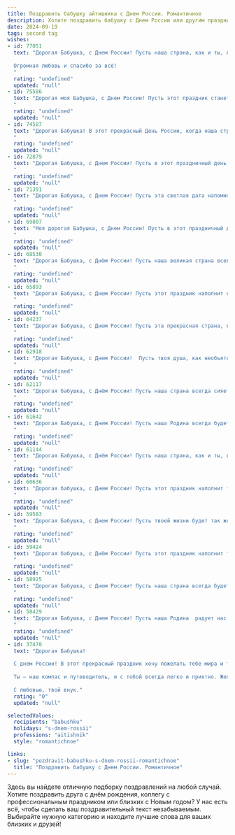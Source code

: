 ```yaml
---
title: Поздравить бабушку айтишника с Днем России. Романтичное
description: Хотите поздравить бабушку с Днем России или другим праздником? Наш ИИ создаст незабываемое поздравление, а вы обязательно выделитесь среди других.  
date: 2024-09-19
tags: second tag
wishes:
- id: 77051
  text: "Дорогая Бабушка, с Днем России! Пусть наша страна, как и ты, всегда остаётся сильной, доброй и красивой.
  
  Огромная любовь и спасибо за всё!
  "
  rating: "undefined"
  updated: "null"
- id: 75586
  text: "Дорогая моя Бабушка, с Днем России! Пусть этот праздник станет символом нашей любви и процветания, как бескрайние просторы нашей родины. Желаю тебе крепкого здоровья, чтобы твои глаза сияли от счастья, как родные просторы под летним солнцем, а душа пела от радости, как птицы в синем небе.  Будь счастлива, моя дорогая,  как наша великая страна!
  "
  rating: "undefined"
  updated: "null"
- id: 74587
  text: "Дорогая Бабушка! В этот прекрасный День России, когда наша страна отмечает свою свободу и независимость, я желаю тебе, как настоящему патриоту,  здоровья,  счастья и  неиссякаемого оптимизма. Пусть твой дом всегда будет полон  теплоты и  радости, а душа сияет  от  любви к Родине!
  "
  rating: "undefined"
  updated: "null"
- id: 72879
  text: "Дорогая Бабушка, с Днем России! Пусть в этот праздничный день любовь к нашей стране будет такой же теплой и нежной, как твои объятия. Пусть каждый день будет наполнен радостью, а твоя жизнь сиять светом, подобно яркой звезде на ночном небе.
  "
  rating: "undefined"
  updated: "null"
- id: 71391
  text: "Дорогая Бабушка, с Днем России! Пусть эта светлая дата напоминает тебе о великой силе и красоте нашей Родины, а в твоем сердце всегда царит любовь и мир. Пусть твоя душа, как и наша страна, будет богата на таланты, и пусть твоя жизнь будет полна ярких событий и приятных моментов.
  "
  rating: "undefined"
  updated: "null"
- id: 69807
  text: "Моя дорогая Бабушка, с Днем России! Пусть в этот праздничный день в вашей душе расцветает любовь к нашей прекрасной Родине, а сердце полнится гордостью за ее богатую историю и светлое будущее. Пусть каждый день озаряется теплом, заботой и нежностью!
  "
  rating: "undefined"
  updated: "null"
- id: 68530
  text: "Дорогая Бабушка, с Днём России! Пусть наша великая страна всегда будет для тебя источником вдохновения и гордости, а твоя душа – хранилищем любви к Родине. Пусть твоя жизнь будет наполнена яркими красками, а сердце — нежностью, как первые цветы на русской земле весной.
  "
  rating: "undefined"
  updated: "null"
- id: 65893
  text: "Дорогая Бабушка, с Днем России! Пусть этот праздник наполнит наши сердца гордостью за Родину и любовью к своей семье. Ты, как и наша страна, сильна духом и полна любви. Желаю тебе крепкого здоровья, радости и благополучия!  Пусть каждый день будет наполнен теплом и счастьем!
  "
  rating: "undefined"
  updated: "null"
- id: 64237
  text: "Дорогая Бабушка, с Днем России! Пусть эта прекрасная страна, которую мы любим, всегда будет для тебя источником радости и вдохновения. Пусть наша общая история  и наша любовь к Родине  делают  наши сердца теплее, как лето, а  огромный мир IT, которым ты  владеешь,  приносит тебе  еще больше  интересных открытий!
  "
  rating: "undefined"
  updated: "null"
- id: 62918
  text: "Дорогая Бабушка, с Днем России!  Пусть твоя душа, как необъятная русская равнина, всегда будет полна  тепла, света и любви.  Пусть каждый день будет  ярким, подобно  красоте российских закатов,  а  все твои мечты, как  широкие русские реки, будут стремиться к морю исполнения.
  "
  rating: "undefined"
  updated: "null"
- id: 62117
  text: "Дорогая бабушка, с Днём России! Пусть наша страна всегда сияет яркими красками,  а наша любовь к ней будет такой же сильной и чистой, как  твоя забота обо мне. Пусть каждый день будет наполнен радостью и светом,  а наша связь с Родиной будет крепка и нерушима, как  прочный код, который  я, твой внук-айтишник,  создаю каждый день.
  "
  rating: "undefined"
  updated: "null"
- id: 61642
  text: "Дорогая Бабушка, с Днем России! Пусть наша Родина всегда будет сильной и процветающей, а мы –  ее верными и любящими детьми.  В этот праздничный день желаю тебе крепкого здоровья,  неугасаемого оптимизма и только добрых, светлых дней,  полных любви и радости.  Ты –  опора нашей семьи,  и я очень рад, что ты всегда рядом.
  "
  rating: "undefined"
  updated: "null"
- id: 61144
  text: "Дорогая Бабушка, с Днём России! Пусть наша страна, как и ты, всегда будет сильной, доброй и полной любви.  Пусть в твоих глазах сияет радость от каждого нового дня!  💖🇷🇺
  "
  rating: "undefined"
  updated: "null"
- id: 60636
  text: "Дорогая бабушка, с Днем России! Пусть этот праздник наполнит твою душу любовью к нашей великой стране, а сердце — гордостью за ее богатую историю и прекрасное будущее. Пусть каждый день будет полон радости, света и тепла, как летнее солнце, а твою жизнь украшают цветы, как яркие краски на картине.
  "
  rating: "undefined"
  updated: "null"
- id: 59583
  text: "Дорогая Бабушка, с Днем России! Пусть твоей жизни будет так же светло и радостно, как этот праздник. Пусть любовь и доброта, которые ты даришь нам, всегда возвращаются к тебе сторицей. Здоровья тебе, счастья и долгих лет жизни!
  "
  rating: "undefined"
  updated: "null"
- id: 59424
  text: "Дорогая бабушка, с Днём России! Пусть этот праздник наполнит твоё сердце теплом и гордостью за нашу великую Родину. Твоя любовь, мудрость и доброта – это истинное богатство нашей страны.  Пусть мир и согласие царят в твоей душе, а каждый день будет полон радости и любви.
  "
  rating: "undefined"
  updated: "null"
- id: 58925
  text: "Дорогая Бабушка, с Днем России! Пусть наша страна всегда будет сильной и процветающей, а ты -  окружена теплом, любовью и заботой. Пусть твоя жизненная программа будет наполнена яркими цветами и интересными обновлениями, как в твоем любимом компьютере!
  "
  rating: "undefined"
  updated: "null"
- id: 58429
  text: "Дорогая Бабушка, с Днем России! Пусть наша Родина  радует нас своей красотой и силой, а наше сердце бьется в унисон с ее душой. Пусть в этот светлый праздник ваши глаза сияют от счастья, а душа наполняется гордостью за нашу великую страну.  С любовью, ваш внук/внучка (имя).
  "
  rating: "undefined"
  updated: "null"
- id: 37470
  text: "Дорогая Бабушка!
  
  С днем России! В этот прекрасный праздник хочу пожелать тебе мира и тепла, которые наполняют наши сердца. Ты, словно мудрый айтишник, создаешь уют и гармонию в нашем коде жизни, наполняя его яркими моментами и нежной заботой. Пусть каждый день будет как новая версия: улучшенной, с новыми возможностями и радостями.
  
  Ты — наш компас и путеводитель, и с тобой всегда легко и приятно. Желаю здоровья, счастья и, конечно, новых свершений. Пусть в твоей жизни будет столько же радости, сколько строк кода в идеальном проекте!
  
  С любовью, твой внук."
  rating: "0"
  updated: "null"

selectedValues:
  recipients: "babushku"
  holidays: "s-dnem-rossii"
  professions: "aitishnik"
  style: "romantichnoe"

links:
- slug: "pozdravit-babushku-s-dnem-rossii-romantichnoe"
  title: "Поздравить бабушку с Днем России. Романтичное"
---
```


Здесь вы найдете отличную подборку поздравлений на любой случай. 
Хотите поздравить друга с днём рождения, коллегу с профессиональным праздником или близких с Новым годом? У нас есть всё, чтобы сделать ваш поздравительный текст незабываемым. Выбирайте нужную категорию и находите лучшие слова для ваших близких и друзей!
